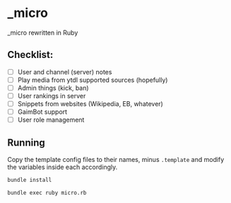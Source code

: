 # _micro

_micro rewritten in Ruby

## Checklist: 

- [ ] User and channel (server) notes
- [ ] Play media from ytdl supported sources (hopefully)
- [ ] Admin things (kick, ban)
- [ ] User rankings in server
- [ ] Snippets from websites (Wikipedia, EB, whatever)
- [ ] GaimBot support
- [ ] User role management

## Running

Copy the template config files to their names, minus `.template` and modify the variables inside each accordingly.

```bash
bundle install
```

```bash
bundle exec ruby micro.rb
```
